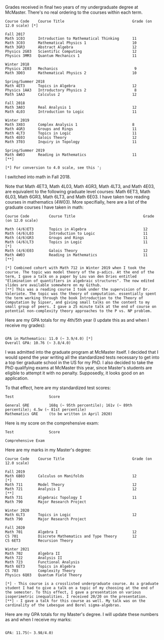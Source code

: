 Grades received in final two years of my undergraduate degree at McMaster. There's no real ordering to the courses within each term.

```
Course Code    Course Title                               Grade (on 12.0 scale) [*]

Fall 2017
Math 1C03      Introduction to Mathematical Thinking      11
Math 3C03      Mathematical Physics 1                     10
Math 3GR3      Abstract Algebra                           12
Physics 2G03   Scientific Computing                       12
Physics 3MM3   Quantum Mechanics 1                        11

Winter 2018
Physics 2E03   Mechanics                                   9
Math 3D03      Mathematical Physics 2                     10

Spring/Summer 2018
Math 4ET3      Topics in Algebra                          12
Physics 1AA3   Introductory Physics 2                      8
Math 1AA3      Calculus 2                                 12

Fall 2018
Math 3A03      Real Analysis 1                            12
Math 4L03      Introduction to Logic                      11

Winter 2019
Math 3X03      Complex Analysis 1                         8
Math 4GR3      Groups and Rings                           11
Math 4LT3      Topics in Logic                            11                          
Math 4E03      Galois Theory                              12 
Math 3T03      Inquiry in Topology                        11

Spring/Summer 2019
Math 4W03      Reading in Mathematics                     11                          [**] 

[*] For conversion to 4.0 scale, see this ';

```

I switched into math in Fall 2018.

Note that Math 4ET3, Math 4L03, Math 4GR3, Math 4LT3, and Math 4E03,  are equivalent to the following graduate level courses: Math 6ET3, Math 6L03, Math 6GR3, Math 6LT3, and Math 6E03. I have taken two reading courses in mathematics (4W03). More specifially, here are a list of the graduate courses I have taken in math:

```
Course Code         Course Title                               Grade (on 12.0 scale)

Math (4/6)ET3       Topics in Algebra                          12
Math (4/6)L03       Introduction to Logic                      11
Math (4/6)GR3       Groups and Rings                           11
Math (4/6)LT3       Topics in Logic                            11                      [*]
Math (4/6)E03       Galois Theory                              12
Math 4W03           Reading in Mathematics                     11                      [**]

[*] Combined cohort with Math 712 in Winter 2019 when I took the course. The topic was model theory of the p-adics. At the end of the term, I gave a talk on a paper by Lou van den Dries entitled "Elimination of quantifiers in algebraic structures". The now edited slides are available somewhere on my Github. 
[**] This was a reading course I took under the supervision of Dr. Valeriote. The topic was the theory of computation. essentially spent the term working through the book Introduction to the Theory of Computation by Sipser, and giving small talks on the content to my small group of peers. I gave a 25 minute talk at the end of course on potential non-complexity theory approaches to the P vs. NP problem.

```

Here are my GPA totals for my 4th/5th year (I update this as and when I receive my grades):

```

GPA in Mathematics: 11.0 (~ 3.9/4.0) [*]
Overall GPA: 10.76 (~ 3.8/4.0)

```

I was admitted into the graduate program at McMaster itself. I decided that I would spend the year writing all the standardized tests necessary to get into a top tier graduate school in the US for my PhD. I also decided to take the PhD qualifying exams at McMaster this year, since Master's students are eligible to attempt it with no penalty. Supposedly, it looks good on an application.

To that effect, here are my standardized test scores:

```
Test                Score

General GRE         168q (~ 95th percentile); 161v (~ 89th percentile); 4.5w (~ 81st percentile)
Mathematics GRE     (to be written in April 2020)

```

Here is my score on the comprehensive exam:

```
Test                Score

Comprehensive Exam

```

Here are my marks in my Master's degree:

```
Course Code    Course Title                               Grade (on 12.0 scale)

Fall 2019
Math 6B03      Calculus on Manifolds                      12                    [*]
Math 711       Model Theory                               12
Math 721       Analysis I                                 12                    [**]
Math 731       Algebraic Topology I                       11
Math 790       Major Research Project

Winter 2020
Math 6LT3      Topics in Logic                            12                    
Math 790       Major Research Project

Fall 2020
Math 701       Algebra I                                  12
CS 701         Discrete Mathematics and Type Theory       12
CS 6ET3        Recursion Theory                           

Winter 2021
Math 702       Algebra II
Math 722       Analysis II
Math 723       Functional Analysis
Math 6ET3      Topics in Algebra
CS 703         Complexity Theory
Physics 6Q03   Quantum Field Theory

[*] - This course is a crosslisted undergraduate course. As a graduate student I had to give a talk on a topic of my choosing at the end of the semester. To this effect, I gave a presentation on various isoperimetric inequalities. I received 20/20 on the presentation.
[**] - I gave a talk for this course as well. My talk was on the cardinality of the Lebesgue and Borel sigma-algebras.

```

Here are my GPA totals for my Master's degree. I will update these numbers as and when I receive my marks:

```

GPA: 11.75(~ 3.98/4.0)

```

